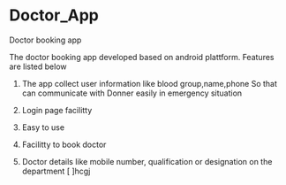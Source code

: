 # Doctor_App
 Doctor booking app

The doctor booking app developed based on android plattform.
Features are listed below

1. The app collect user information like blood group,name,phone
    So that can communicate with Donner easily in emergency situation
    
2. Login page facilitty

3. Easy to use

4. Facilitty to book doctor
5. Doctor details like mobile number, qualification or designation on the department 
[
]hcgj
